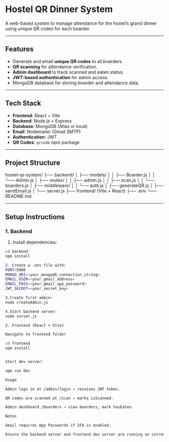 # Hostel QR Dinner System

A web-based system to manage attendance for the hostel’s grand dinner using unique QR codes for each boarder.

---

## Features

- Generate and email **unique QR codes** to all boarders.
- **QR scanning** for attendance verification.
- **Admin dashboard** to track scanned and eaten status.
- **JWT-based authentication** for admin access.
- MongoDB database for storing boarder and attendance data.

---

## Tech Stack

- **Frontend**: React + Vite
- **Backend**: Node.js + Express
- **Database**: MongoDB (Atlas or local)
- **Email**: Nodemailer (Gmail SMTP)
- **Authentication**: JWT
- **QR Codes**: `qrcode` npm package

---

## Project Structure

hostel-qr-system/
├── backend/
│ ├── models/
│ │ ├── Boarder.js
│ │ └── Admin.js
│ ├── routes/
│ │ ├── admin.js
│ │ ├── scan.js
│ │ └── boarders.js
│ ├── middleware/
│ │ └── auth.js
│ ├── generateQR.js
│ ├── sendEmail.js
│ └── server.js
├── frontend/ (Vite + React)
├── .env
└── README.md


---

## Setup Instructions

### 1. Backend

1. Install dependencies:
```bash
cd backend
npm install

2. Create a .env file with:
PORT=5000
MONGO_URI=<your_mongodb_connection_string>
EMAIL_USER=<your_gmail_address>
EMAIL_PASS=<your_gmail_app_password>
JWT_SECRET=<your_secret_key>

3.Create first admin:
node createAdmin.js

4.Start backend server:
node server.js

2. Frontend (React + Vite)

Navigate to frontend folder

cd frontend
npm install


Start dev server:

npm run dev

Usage

Admin logs in at /admin/login → receives JWT token.

QR codes are scanned at /scan → marks isScanned.

Admin dashboard /boarders → view boarders, mark hasEaten.

Notes

Gmail requires App Passwords if 2FA is enabled.

Ensure the backend server and frontend dev server are running on correct ports.
